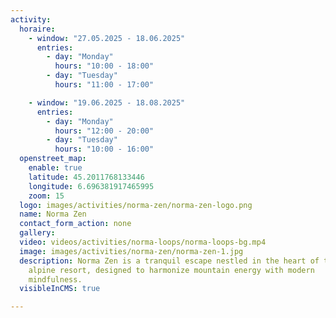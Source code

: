 ```yaml
---
activity:
  horaire:
    - window: "27.05.2025 - 18.06.2025"
      entries:
        - day: "Monday"
          hours: "10:00 - 18:00"
        - day: "Tuesday"
          hours: "11:00 - 17:00"

    - window: "19.06.2025 - 18.08.2025"
      entries:
        - day: "Monday"
          hours: "12:00 - 20:00"
        - day: "Tuesday"
          hours: "10:00 - 16:00"
  openstreet_map:
    enable: true
    latitude: 45.2011768133446
    longitude: 6.696381917465995
    zoom: 15
  logo: images/activities/norma-zen/norma-zen-logo.png
  name: Norma Zen
  contact_form_action: none
  gallery:
  video: videos/activities/norma-loops/norma-loops-bg.mp4
  image: images/activities/norma-zen/norma-zen-1.jpg
  description: Norma Zen is a tranquil escape nestled in the heart of the La Norma
    alpine resort, designed to harmonize mountain energy with modern
    mindfulness.
  visibleInCMS: true

---
```

